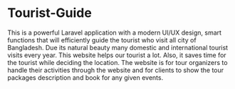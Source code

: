 # Tourist-Guide
This is a powerful Laravel application with a modern UI/UX design, smart functions that will efficiently guide the tourist who visit all city of Bangladesh. Due its natural beauty many domestic and international tourist visits every year. This website helps our tourist a lot. Also, it saves time for the tourist while deciding the location. The website is for tour organizers to handle their activities through the website and for clients to show the tour packages description and book for any given events.
